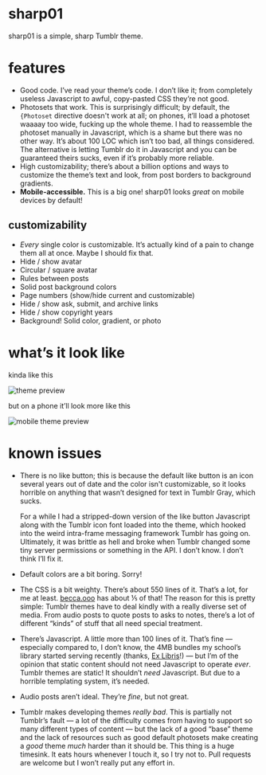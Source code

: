 # sharp01

sharp01 is a simple, sharp Tumblr theme.

# features

* Good code. I’ve read your theme’s code. I don’t like it; from completely
  useless Javascript to awful, copy-pasted CSS they’re not good.
* Photosets that work. This is surprisingly difficult; by default, the
  `{Photoset` directive doesn't work at all; on phones, it’ll load a photoset
  waaaay too wide, fucking up the whole theme. I had to reassemble the photoset
  manually in Javascript, which is a shame but there was no other way. It’s
  about 100 LOC which isn’t too bad, all things considered. The alternative is
  letting Tumblr do it in Javascript and you can be guaranteed theirs sucks,
  even if it’s probably more reliable.
* High customizability; there’s about a billion options and ways to customize
  the theme’s text and look, from post borders to background gradients.
* **Mobile-accessible.** This is a big one! sharp01 looks *great* on mobile
  devices by default!

## customizability

* *Every* single color is customizable. It’s actually kind of a pain to change
  them all at once. Maybe I should fix that.
* Hide / show avatar
* Circular / square avatar
* Rules between posts
* Solid post background colors
* Page numbers (show/hide current and customizable)
* Hide / show ask, submit, and archive links
* Hide / show copyright years
* Background! Solid color, gradient, or photo

# what’s it look like

kinda like this

![theme preview](https://i.imgur.com/jBSEFWo.png)

but on a phone it’ll look more like this

![mobile theme preview](https://i.imgur.com/JhMCvPI.png)

# known issues

* There is no like button; this is because the default like button is an icon
  several years out of date and the color isn't customizable, so it looks
  horrible on anything that wasn’t designed for text in Tumblr Gray, which
  sucks.

  For a while I had a stripped-down version of the like button Javascript along
  with the Tumblr icon font loaded into the theme, which hooked into the weird
  intra-frame messaging framework Tumblr has going on. Ultimately, it was
  brittle as hell and broke when Tumblr changed some tiny server permissions or
  something in the API. I don’t know. I don’t think I’ll fix it.
* Default colors are a bit boring. Sorry!
* The CSS is a bit weighty. There’s about 550 lines of it. That’s a lot, for me
  at least. [becca.ooo] has about ⅕ of that! The reason for this is pretty
  simple: Tumblr themes have to deal kindly with a really diverse set of media.
  From audio posts to quote posts to asks to notes, there’s a lot of different
  “kinds” of stuff that all need special treatment.
* There’s Javascript. A little more than 100 lines of it. That’s fine —
  especially compared to, I don’t know, the 4MB bundles my school’s library
  started serving recently (thanks, [Ex Libris]!) — but I’m of the opinion that
  static content should not need Javascript to operate *ever*. Tumblr themes are
  static! It shouldn’t *need* Javascript. But due to a horrible templating
  system, it’s needed.
* Audio posts aren’t ideal. They’re *fine*, but not great.
* Tumblr makes developing themes *really bad*. This is partially not Tumblr’s
  fault — a lot of the difficulty comes from having to support so many different
  types of content — but the lack of a good “base” theme and the lack of
  resources such as good default photosets make creating a *good* theme *much*
  harder than it should be. This thing is a huge timesink. It eats hours
  whenever I touch it, so I try not to. Pull requests are welcome but I won’t
  really put any effort in.

[becca.ooo]: https://becca.ooo/
[Ex Libris]: http://www.exlibrisgroup.com/products/primo-library-discovery/
